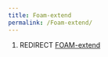 ```yaml
---
title: Foam-extend
permalink: /Foam-extend/
---
```


1.  REDIRECT [FOAM-extend](/FOAM-extend "wikilink")